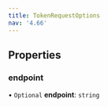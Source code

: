 ```yaml
---
title: TokenRequestOptions
nav: '4.66'
---
```


## Properties

### endpoint

• `Optional` **endpoint**: `string`

